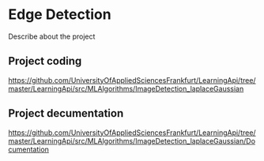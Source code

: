 # Edge Detection
Describe about the project 

## Project coding 
https://github.com/UniversityOfAppliedSciencesFrankfurt/LearningApi/tree/master/LearningApi/src/MLAlgorithms/ImageDetection_laplaceGaussian

## Project decumentation
https://github.com/UniversityOfAppliedSciencesFrankfurt/LearningApi/tree/master/LearningApi/src/MLAlgorithms/ImageDetection_laplaceGaussian/Documentation
